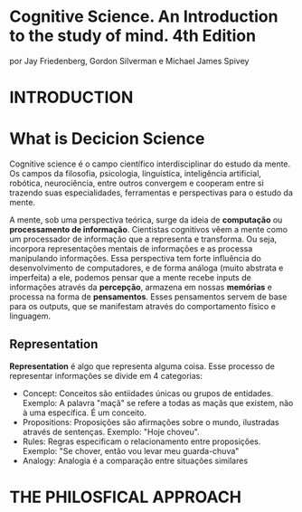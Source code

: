 # Cognitive Science. An Introduction to the study of mind. 4th Edition 
por Jay Friedenberg, Gordon Silverman e Michael James Spivey

# INTRODUCTION
# What is Decicion Science
Cognitive science é o campo científico interdisciplinar do estudo da mente. Os campos da filosofia, psicologia, linguística, inteligência artificial, robótica, neurociência, entre outros convergem e cooperam entre si trazendo suas especialidades, ferramentas e perspectivas para o estudo da mente.

A mente, sob uma perspectiva teórica, surge da ideia de **computação** ou **processamento de informação**. Cientistas cognitivos vêem a mente como um processador de informação que a representa e transforma. Ou seja, incorpora representações mentais de informações e as processa manipulando informações. Essa perspectiva tem forte influência do desenvolvimento de computadores, e de forma análoga (muito abstrata e imperfeita) a ele, podemos pensar que a mente recebe inputs de informações através da **percepção**, armazena em nossas **memórias** e processa na forma de **pensamentos**. Esses pensamentos servem de base para os outputs, que se manifestam através do comportamento físico e linguagem.

## Representation
__Representation__ é algo que representa alguma coisa. Esse processo de representar informações se divide em 4 categorias:
- Concept: Conceitos são entiidades únicas ou grupos de entidades. Exemplo: A palavra "maçã" se refere a todas as maçãs que existem, não à uma específica. É um conceito.
- Propositions: Proposições são afirmações sobre o mundo, ilustradas através de sentenças. Exemplo: "Hoje choveu".
- Rules: Regras especificam o relacionamento entre proposições. Exemplo: "Se chover, então vou levar meu guarda-chuva"
- Analogy: Analogia é a comparação entre situações similares

# THE PHILOSFICAL APPROACH

